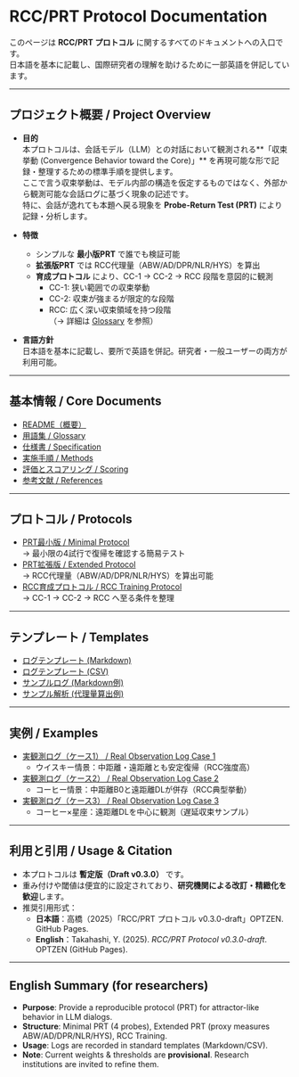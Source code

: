 # RCC/PRT Protocol Documentation

このページは **RCC/PRT プロトコル** に関するすべてのドキュメントへの入口です。  
日本語を基本に記載し、国際研究者の理解を助けるために一部英語を併記しています。  

---

## プロジェクト概要 / Project Overview
- **目的**  
  本プロトコルは、会話モデル（LLM）との対話において観測される**「収束挙動 (Convergence Behavior toward the Core)」** を再現可能な形で記録・整理するための標準手順を提供します。  
ここで言う収束挙動は、モデル内部の構造を仮定するものではなく、外部から観測可能な会話ログに基づく現象の記述です。  
特に、会話が逸れても本題へ戻る現象を **Probe-Return Test (PRT)** により記録・分析します。  

- **特徴**  
  - シンプルな **最小版PRT** で誰でも検証可能  
  - **拡張版PRT** では RCC代理量（ABW/AD/DPR/NLR/HYS）を算出  
  - **育成プロトコル** により、CC-1 → CC-2 → RCC 段階を意図的に観測  
    - CC-1: 狭い範囲での収束挙動  
    - CC-2: 収束が強まるが限定的な段階  
    - RCC: 広く深い収束領域を持つ段階  
    （→ 詳細は [Glossary](glossary.md) を参照）

- **言語方針**  
  日本語を基本に記載し、要所で英語を併記。研究者・一般ユーザーの両方が利用可能。  

---

## 基本情報 / Core Documents
- [README（概要）](../../README.md)  
- [用語集 / Glossary](glossary.md)  
- [仕様書 / Specification](spec.md)  
- [実施手順 / Methods](methods.md)  
- [評価とスコアリング / Scoring](scoring.md)  
- [参考文献 / References](references.md)  

---

## プロトコル / Protocols
- [PRT最小版 / Minimal Protocol](../../protocols/jp/prt_minimal.md)  
  → 最小限の4試行で復帰を確認する簡易テスト  
- [PRT拡張版 / Extended Protocol](../../protocols/jp/prt_extended.md)  
  → RCC代理量（ABW/AD/DPR/NLR/HYS）を算出可能  
- [RCC育成プロトコル / RCC Training Protocol](../../protocols/jp/rcc_training_protocol.md)  
  → CC-1 → CC-2 → RCC へ至る条件を整理  

---

## テンプレート / Templates
- [ログテンプレート (Markdown)](../../templates/jp/log_template.md)  
- [ログテンプレート (CSV)](../../templates/jp/log_template.csv)  
- [サンプルログ (Markdown例)](../../templates/jp/example_log.md)  
- [サンプル解析 (代理量算出例)](../../templates/jp/sample_analysis.md)  

---

## 実例 / Examples
- [実観測ログ（ケース1） / Real Observation Log Case 1](../../examples/jp/real_log_case1.md)  
  - ウイスキー情景：中距離・遠距離とも安定復帰（RCC強度高）  
- [実観測ログ（ケース2） / Real Observation Log Case 2](../../examples/jp/real_log_case2.md)  
  - コーヒー情景：中距離B0と遠距離DLが併存（RCC典型挙動）  
- [実観測ログ（ケース3） / Real Observation Log Case 3](../../examples/jp/real_log_case3.md)  
  - コーヒー×星座：遠距離DLを中心に観測（遅延収束サンプル）  

---

## 利用と引用 / Usage & Citation
- 本プロトコルは **暫定版（Draft v0.3.0）** です。  
- 重み付けや閾値は便宜的に設定されており、**研究機関による改訂・精緻化を歓迎**します。  
- 推奨引用形式：  
  - **日本語**：高橋（2025）「RCC/PRT プロトコル v0.3.0-draft」OPTZEN. GitHub Pages.  
  - **English**：Takahashi, Y. (2025). *RCC/PRT Protocol v0.3.0-draft*. OPTZEN (GitHub Pages).  

---

## English Summary (for researchers)
- **Purpose**: Provide a reproducible protocol (PRT) for attractor-like behavior in LLM dialogs.  
- **Structure**: Minimal PRT (4 probes), Extended PRT (proxy measures ABW/AD/DPR/NLR/HYS), RCC Training.  
- **Usage**: Logs are recorded in standard templates (Markdown/CSV).  
- **Note**: Current weights & thresholds are **provisional**. Research institutions are invited to refine them.  
